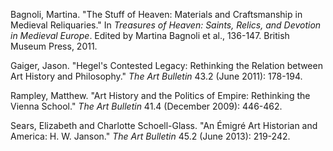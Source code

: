 Bagnoli, Martina. "The Stuff of Heaven: Materials and Craftsmanship in Medieval Reliquaries." In _Treasures of Heaven: Saints, Relics, and Devotion in Medieval Europe_. Edited by Martina Bagnoli et al., 136-147. British Museum Press, 2011.

Gaiger, Jason. "Hegel's Contested Legacy: Rethinking the Relation between Art History and Philosophy." _The Art Bulletin_ 43.2 (June 2011): 178-194.

Rampley, Matthew. "Art History and the Politics of Empire: Rethinking the Vienna School." _The Art Bulletin_ 41.4 (December 2009): 446-462.

Sears, Elizabeth and Charlotte Schoell-Glass. "An Émigré Art Historian and America: H. W. Janson." _The Art Bulletin_ 45.2 (June 2013): 219-242.
